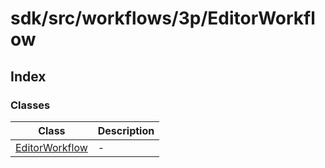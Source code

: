 # sdk/src/workflows/3p/EditorWorkflow

## Index

### Classes

| Class | Description |
| ------ | ------ |
| [EditorWorkflow](classes/editor-workflow.md) | - |
